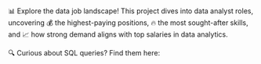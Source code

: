 📊 Explore the data job landscape! This project dives into data analyst roles, uncovering 💰 the highest-paying positions, 🔥 the most sought-after skills, and 📈 how strong demand aligns with top salaries in data analytics.

🔍 Curious about SQL queries? Find them here:
